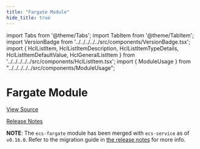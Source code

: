 ```yaml
---
title: "Fargate Module"
hide_title: true
---
```


import Tabs from '@theme/Tabs';
import TabItem from '@theme/TabItem';
import VersionBadge from '../../../../../src/components/VersionBadge.tsx';
import { HclListItem, HclListItemDescription, HclListItemTypeDetails, HclListItemDefaultValue, HclGeneralListItem } from '../../../../../src/components/HclListItem.tsx';
import { ModuleUsage } from "../../../../../src/components/ModuleUsage";

<VersionBadge repoTitle="Amazon ECS" version="0.38.3" lastModifiedVersion="0.24.1"/>

# Fargate Module

<a href="https://github.com/gruntwork-io/terraform-aws-ecs/tree/v0.38.3/modules/ecs-fargate" className="link-button" title="View the source code for this module in GitHub.">View Source</a>

<a href="https://github.com/gruntwork-io/terraform-aws-ecs/releases/tag/v0.24.1" className="link-button" title="Release notes for only versions which impacted this module.">Release Notes</a>

**NOTE**: The `ecs-fargate` module has been merged with `ecs-service` as of `v0.16.0`. Refer to the migration
guide in [the release notes](https://github.com/gruntwork-io/terraform-aws-ecs/releases/tag/v0.16.0) for more info.

<!-- ##DOCS-SOURCER-START
{
  "originalSources": [
    "https://github.com/gruntwork-io/terraform-aws-ecs/tree/v0.38.3/modules/ecs-fargate/readme.md",
    "https://github.com/gruntwork-io/terraform-aws-ecs/tree/v0.38.3/modules/ecs-fargate/variables.tf",
    "https://github.com/gruntwork-io/terraform-aws-ecs/tree/v0.38.3/modules/ecs-fargate/outputs.tf"
  ],
  "sourcePlugin": "module-catalog-api",
  "hash": "76d54abe76d5c241b8c78781ef011245"
}
##DOCS-SOURCER-END -->
